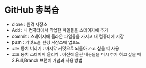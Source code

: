 # GitHub 총복습

- clone : 원격 저장소
- Add : 내 컴퓨터에서 작업한 파일들을 스테이지에 추가
- commit : 스테이지에 올라온 파일들을 가지고 내 컴퓨터에 저장
- push : 커밋드을 원경 저장소에 업로드
- 코드 뭉치 버리기 : 마지막 커밋으로 되돌아 가고 싶을 때 사용
- 코드 뭉치 스테이지 올리기 : 이전에 올린 내용들을 다시 추가 하고 싶을 때
  2.Pull,Branch 브랜치 개념과 사용 방법
